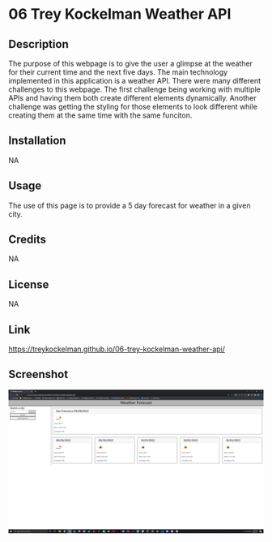 # 06 Trey Kockelman Weather API

## Description

The purpose of this webpage is to give the user a glimpse at the weather for their current time and the next five days. The main technology implemented in this application is a weather API. There were many different challenges to this webpage. The first challenge being working with multiple APIs and having them both create different elements dynamically. Another challenge was getting the styling for those elements to look different while creating them at the same time with the same funciton.

## Installation

NA

## Usage

The use of this page is to provide a 5 day forecast for weather in a given city.

## Credits

NA

## License

NA

## Link

https://treykockelman.github.io/06-trey-kockelman-weather-api/

## Screenshot

![Alt text](./assets/Screenshot.PNG)
